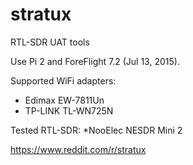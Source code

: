 # stratux
RTL-SDR UAT tools


Use Pi 2 and ForeFlight 7.2 (Jul 13, 2015).


Supported WiFi adapters:
* Edimax EW-7811Un
* TP-LINK TL-WN725N

Tested RTL-SDR:
*NooElec NESDR Mini 2



https://www.reddit.com/r/stratux